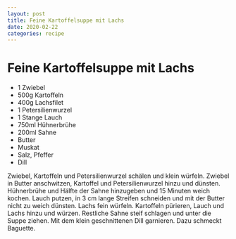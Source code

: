 ```yaml
---
layout: post
title: Feine Kartoffelsuppe mit Lachs
date: 2020-02-22
categories: recipe
---
```

# Feine Kartoffelsuppe mit Lachs

- 1 Zwiebel
- 500g Kartoffeln
- 400g Lachsfilet
- 1 Petersilienwurzel
- 1 Stange Lauch
- 750ml Hühnerbrühe
- 200ml Sahne
- Butter
- Muskat
- Salz, Pfeffer
- Dill

Zwiebel, Kartoffeln und Petersilienwurzel schälen und klein würfeln.
Zwiebel in Butter anschwitzen, Kartoffel und Petersilienwurzel hinzu und dünsten.
Hühnerbrühe und Hälfte der Sahne hinzugeben und 15 Minuten weich kochen.
Lauch putzen, in 3 cm lange Streifen schneiden und mit der Butter nicht zu weich dünsten.
Lachs fein würfeln.
Kartoffeln pürieren, Lauch und Lachs hinzu und würzen.
Restliche Sahne steif schlagen und unter die Suppe ziehen.
Mit dem klein geschnittenen Dill garnieren.
Dazu schmeckt Baguette.
